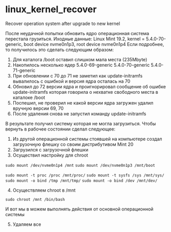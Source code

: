 # linux_kernel_recover
Recover operation system after upgrade to new kernel 


После неудачной попытки обновить ядро операционная система перестала грузиться.
Иходные данные:
Linux Mint 19.2, kernel = 5.4.0-70-generic, boot device nvme0n1p3, root device nvme0n1p4
Если подробнее, то получилось это сделать следующим образом:
1. Для каталога /boot оставил слишком мала места (235Mbyte)
2. Накопилось несколько ядер 5.4.0-69-generic 5.4.0-70-generic 5.4.0-71-generic
3. При обновлении с 70 до 71 не заметил как update-initramfs вывалилось с ошибкой и версия ядра осталась на 70
4. Обновил до 72 версии ядра и проигнорировал сообщение об ошибке update-initramfs которая говорила о нехватке свободного места в каталоке /boot
5. Поспешил, не проверил не какой версии ядра загружен удалил вручную версии 69, 70
6. После удаления снова не запустил команду update-initramfs

В результате получил систему которая не могла загрузиться. 
Чтобы вернуть в рабочее состоянии сделал следующее:

1. Из другой операционной системы стоявшей на компьютере создал загрузочную флешку со своим дистрибутивом Mint 20
2. Загрузился с загрузочной флешки
3. Осуществил настройку для chroot

`sudo mount /dev/nvme0n1p4 /mnt`
`sudo mount /dev/nvme0n1p3 /mnt/boot`

`sudo mount -t proc /proc /mnt/proc/`
`sudo mount -t sysfs /sys /mnt/sys/`
`sudo mount -o bind /tmp /mnt/tmp/`
`sudo mount -o bind /dev /mnt/dev/`

4. Осуществляем chroot в /mnt

`sudo chroot /mnt /bin/bash`

И вот мы в можем выполнять действия от основной операционной системы

5. Удаляем все


